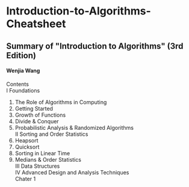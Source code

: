 # Introduction-to-Algorithms-Cheatsheet
## Summary of "Introduction to Algorithms" (3rd Edition)
#### Wenjia Wang
Contents<br/>
I Foundations<br/>
  1. The Role of Algorithms in Computing<br/>
  2. Getting Started<br/>
  3. Growth of Functions<br/>
  4. Divide & Conquer<br/>
  5. Probabilistic Analysis & Randomized Algorithms<br/>
II Sorting and Order Statistics<br/>
  6. Heapsort<br/>
  7. Quicksort<br/>
  8. Sorting in Linear Time<br/>
  9. Medians & Order Statistics<br/>
III Data Structures<br/>
IV Advanced Design and Analysis Techniques<br/>
Chater 1<br/>
